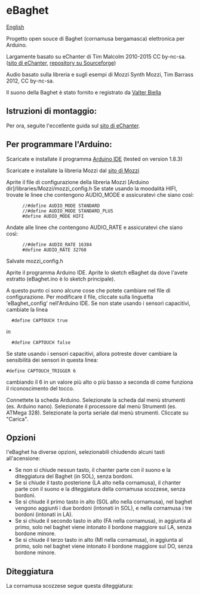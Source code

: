 # eBaghet
[English](README_EN.md)

Progetto open souce di Baghet (cornamusa bergamasca) elettronica per Arduino.

Largamente basato su eChanter di Tim Malcolm 2010-2015 CC by-nc-sa. ([sito di eChanter](http://www.echanter.com/), [repository su Sourceforge](https://sourceforge.net/projects/echanter/))

Audio basato sulla libreria e sugli esempi di Mozzi Synth
Mozzi, Tim Barrass 2012, CC by-nc-sa.

Il suono della Baghet è stato fornito e registrato da [Valter Biella](http://www.baghet.it/)

## Istruzioni di montaggio:
Per ora, seguite l'eccellente guida sul [sito di eChanter](http://www.echanter.com/home/howto-build).

## Per programmare l'Arduino:
Scaricate e installate il programma [Arduino IDE](https://www.arduino.cc/en/main/software) (tested on version 1.8.3)

Scaricate e installate la libreria Mozzi dal [sito di Mozzi](http://sensorium.github.com/Mozzi/)

Aprite il file di configurazione della libreria Mozzi [Arduino dir]/libraries/Mozzi/mozzi_config.h
Se state usando la moodalità HIFI, trovate le linee che contengono AUDIO_MODE e assicuratevi che siano così:

          //#define AUDIO_MODE STANDARD
          //#define AUDIO_MODE STANDARD_PLUS
          #define AUDIO_MODE HIFI

Andate alle linee che contengono AUDIO_RATE e assicuratevi che siano così:

          //#define AUDIO_RATE 16384
          #define AUDIO_RATE 32768

Salvate mozzi_config.h


Aprite il programma Arduino IDE.
Aprite lo sketch eBaghet da dove l'avete estratto (eBaghet.ino è lo sketch principale).

A questo punto ci sono alcune cose che potete cambiare nel file di configurazione. Per modificare il file, cliccate sulla linguetta 'eBaghet_config' nell'Arduino IDE. Se non state usando i sensori capacitivi, cambiate la linea

      #define CAPTOUCH true

 in

      #define CAPTOUCH false

Se state usando i sensori capacitivi, allora potreste dover cambiare la sensibilità dei sensori in questa linea:

    #define CAPTOUCH_TRIGGER 6

cambiando il 6 in un valore più alto o più basso a seconda di come funziona il riconoscimento del tocco.

Connettete la scheda Arduino.
Selezionate la scheda dal menù strumenti (es. Arduino nano).
Selezionate il processore dal menù Strumenti (es. ATMega 328).
Selezionate la porta seriale dal menù strumenti.
Cliccate su "Carica".

## Opzioni

l'eBaghet ha diverse opzioni, selezionabili chiudendo alcuni tasti all'acensione:
* Se non si chiude nessun tasto, il chanter parte con il suono e la diteggiatura del Baghet (in SOL), senza bordoni.
* Se si chiude il tasto posterione (LA alto nella cornamusa), il chanter parte con il suono e la diteggiatura della cornamusa scozzese, senza bordoni.
* Se si chiude il primo tasto in alto (SOL alto nella cornamusa), nel baghet vengono aggiunti i due bordoni (intonati in SOL), e nella cornamusa i tre bordoni (intonati in LA).
* Se si chiude il secondo tasto in alto (FA nella cornamusa), in aggiunta al primo, solo nel baghet viene intonato il bordone maggiore sul LA, senza bordone minore.
* Se si chiude il terzo tasto in alto (MI nella cornamusa), in aggiunta al primo, solo nel baghet viene intonato il bordone maggiore sul DO, senza bordone minore.

## Diteggiatura

La cornamusa scozzese segue questa diteggiatura:
